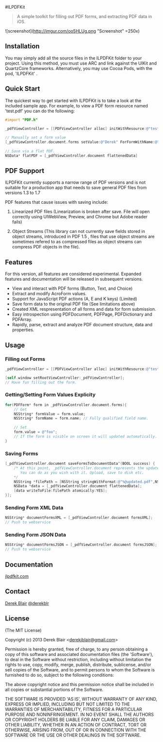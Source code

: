 #ILPDFKit

> A simple toolkit for filling out PDF forms, and extracting PDF data in iOS.


![screenshot](http://imgur.com/oo5HLUg.png "Screenshot" =250x)

## Installation

   You may simply add all the source files in the ILPDFKit folder to your project. Using this method, you must use ARC and link against the UIKit and QuartzCore frameworks. Alternatively, you may use Cocoa Pods, with the pod, 'ILPDFKit' . 


## Quick Start

 The quickest way to get started with ILPDFKit is to take a look at the included sample app. For example, to view a PDF form resource named 'test.pdf' you can do the following: 
    
```objective-c
#import "PDF.h"

_pdfViewController = [[PDFViewController alloc] initWithResource:@"test.pdf"];
    
// Manually set a form value
[_pdfViewController.document.forms setValue:@"Derek" ForFormWithName:@"Contacts.FirstName"];
    
// Save via a flat PDF.
NSData* flatPDF = [_pdfViewController.document flattenedData]

```

## PDF Support 

ILPDFKit currently supports a narrow range of PDF versions and is not suitable for a production app that needs to save general PDF files from versions 1.3 to 1.7
  
 PDF features that cause issues with saving include:
  
  1. Linearized PDF files (Linearization is broken after save. File will open correctly using UIWebView, Preview, and Chrome but Adobe reader fails)
  
  2. Object Streams (This library can not currently save fields stored in object streams, introduced in PDF 1.5 , files that use object streams are sometimes refered to as compressed files as object streams can compress PDF objects in the file).
  
## Features




  For this version, all features are considered experimental. Expanded features and documentation will be released in subsequent versions.
  
  * View and interact with PDF forms (Button, Text, and Choice)
  * Extract and modify AcroForm values.
  * Support for JavaScript PDF actions (A, E and K keys) (Limited)
  * Save form data to the original PDF file (See limitations above)
  * Created XML respresentation of all forms and data for form submission.
  * Easy introspection using PDFDocument, PDFPage, PDFDictionary and PDFArray.
  * Rapidly, parse, extract and analyze PDF document structure, data and properties.
  
  
## Usage


### Filling out Forms

```objective-c
_pdfViewController = [[PDFViewController alloc] initWithResource:@"test.pdf"];

[self.window setRootViewController:_pdfViewController];
// Have fun filling out the form.
```


### Getting/Setting Form Values Explicity

```objective-c
for(PDFForm* form in _pdfViewController.document.forms){
	// Get
	NSString* formValue = form.value;
	NSString* formName = form.name; // Fully qualified field name.
	
	// Set
	form.value = @"foo";
	// If the form is visible on screen it will updated automatically.
}
```


### Saving Forms

```objective-c
[_pdfViewController.document saveFormsToDocumentData^(BOOL success) {
	/* At this point, _pdfViewController.document represents the updated PDF.
   	   You can do as you wish with it. Upload, save to disk etc.
	*/
	NSString *filePath = [NSString stringWithFormat:@"%@updated.pdf",NSTemporaryDirectory()];
	NSData *data = [_pdfViewController.document flattenedData];
	[data writeToFile:filePath atomically:YES];
}];
```
	 
	
### Sending Form XML Data 
```objective-c
NSString* documentFormsXML = [_pdfViewController.document formsXML];
// Push to webservice
```

### Sending Form JSON Data 
```objective-c
NSString* documentFormsJSON = [_pdfViewController.document formsJSON];
// Push to webservice
```
	


## Documentation

[ilpdfkit.com](http://ilpdfkit.com/index.html)



## Contact


[Derek Blair](http://github.com/derekblair)
[@derekblr](https://twitter.com/derekblr)

## License

(The MIT License)

Copyright (c) 2013 Derek Blair &lt;derekjblair@gmail.com&gt;

Permission is hereby granted, free of charge, to any person obtaining
a copy of this software and associated documentation files (the
'Software'), to deal in the Software without restriction, including
without limitation the rights to use, copy, modify, merge, publish,
distribute, sublicense, and/or sell copies of the Software, and to
permit persons to whom the Software is furnished to do so, subject to
the following conditions:

The above copyright notice and this permission notice shall be
included in all copies or substantial portions of the Software.

THE SOFTWARE IS PROVIDED 'AS IS', WITHOUT WARRANTY OF ANY KIND,
EXPRESS OR IMPLIED, INCLUDING BUT NOT LIMITED TO THE WARRANTIES OF
MERCHANTABILITY, FITNESS FOR A PARTICULAR PURPOSE AND NONINFRINGEMENT.
IN NO EVENT SHALL THE AUTHORS OR COPYRIGHT HOLDERS BE LIABLE FOR ANY
CLAIM, DAMAGES OR OTHER LIABILITY, WHETHER IN AN ACTION OF CONTRACT,
TORT OR OTHERWISE, ARISING FROM, OUT OF OR IN CONNECTION WITH THE
SOFTWARE OR THE USE OR OTHER DEALINGS IN THE SOFTWARE.
